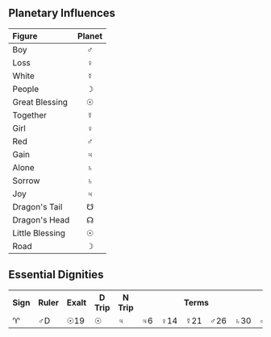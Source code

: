 ## Planetary Influences
Figure         |Planet
:--------------|:----:
Boy            |♂
Loss           |♀
White          |☿
People         |☽
Great Blessing |☉
Together       |☿
Girl           |♀
Red            |♂
Gain           |♃
Alone          |♄
Sorrow         |♄
Joy            |♃
Dragon's Tail  |☋
Dragon's Head  |☊
Little Blessing|☉
Road           |☽

## Essential Dignities
<table>
<tr><th>Sign<th>Ruler<th>Exalt<th>D Trip<th>N Trip<th colspan=5>Terms<th colspan=3>Faces<th>Detr<th>Fall
<tr><td>♈︎<td>♂D<td>☉19<td>☉<td>♃<td>♃6<td>♀14<td>☿21<td>♂26<td>♄30<td>♂10<td>☉20<td>♀30<td>♀<td>♄
</table>

